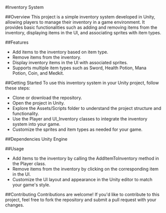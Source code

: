 
#Inventory System
 
##Overview
This project is a simple inventory system developed in Unity, allowing players to manage their inventory in a game environment. It provides basic functionalities such as adding and removing items from the inventory, displaying items in the UI, and associating sprites with item types.

##Features
- Add items to the inventory based on item type.
- Remove items from the inventory.
- Display inventory items in the UI with associated sprites.
- Supports multiple item types such as Sword, Health Potion, Mana Potion, Coin, and Medkit.

##Getting Started
To use this inventory system in your Unity project, follow these steps:

- Clone or download the repository.
- Open the project in Unity.
- Explore the Assets/Scripts folder to understand the project structure and functionality.
- Use the Player and UI_Inventory classes to integrate the inventory system into your game.
- Customize the sprites and item types as needed for your game.

##Dependencies
Unity Engine

##Usage
- Add items to the inventory by calling the AddItemToInventory method in the Player class.
- Remove items from the inventory by clicking on the corresponding item in the UI.
- Customize the UI layout and appearance in the Unity editor to match your game's style.


##Contributing
Contributions are welcome! If you'd like to contribute to this project, feel free to fork the repository and submit a pull request with your changes.

